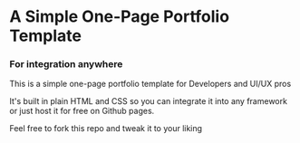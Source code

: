 # A Simple One-Page Portfolio Template

### For integration anywhere

This is a simple one-page portfolio template for Developers and UI/UX pros

It's built in plain HTML and CSS so you can integrate it into any framework or just host it for free on Github pages.

Feel free to fork this repo and tweak it to your liking
